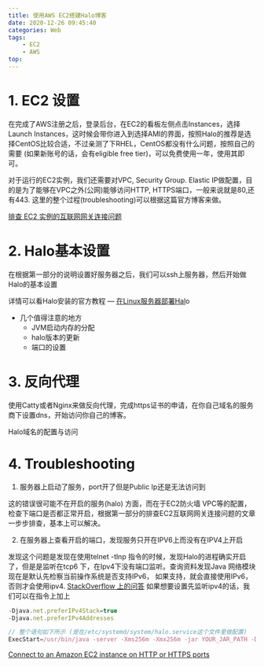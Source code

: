 ```yaml
---
title: 使用AWS EC2搭建Halo博客
date: 2020-12-26 09:45:40
categories: Web
tags: 
    - EC2
    - AWS
top:
---
```


# 1. EC2 设置

在完成了AWS注册之后，登录后台，在EC2的看板左侧点击Instances，选择Launch Instances，这时候会带你进入到选择AMI的界面，按照Halo的推荐是选择CentOS比较合适，不过亲测了下RHEL，CentOS都没有什么问题，按照自己的需要 (如果新账号的话，会有eligible free tier)，可以免费使用一年，使用其即可。

对于运行的EC2实例，我们还需要对VPC, Security Group. Elastic IP做配置，目的是为了能够在VPC之外(公网)能够访问HTTP, HTTPS端口，一般来说就是80,还有443. 这里的整个过程(troubleshooting)可以根据这篇官方博客来做。

[排查 EC2 实例的互联网网关连接问题](https://aws.amazon.com/cn/premiumsupport/knowledge-center/ec2-connect-internet-gateway/)

# 2. Halo基本设置

在根据第一部分的说明设置好服务器之后，我们可以ssh上服务器，然后开始做Halo的基本设置

详情可以看Halo安装的官方教程 — [在Linux服务器部署Hal](https://halo.run/archives/install-with-linux.html)o

- 几个值得注意的地方
    - JVM启动内存的分配
    - halo版本的更新
    - 端口的设置

# 3. 反向代理

使用Catty或者Nginx来做反向代理，完成https证书的申请，在你自己域名的服务商下设置dns，开始访问你自己的博客。

Halo域名的配置与访问

# 4. Troubleshooting

1. 服务器上启动了服务，port开了但是Public Ip还是无法访问到

这的错误很可能不在开启的服务(halo) 方面，而在于EC2防火墙 VPC等的配置，检查下端口是否都正常开启，根据第一部分的排查EC2互联网网关连接问题的文章一步步排查，基本上可以解决。

2. 在服务器上查看开启的端口，发现服务只开在IPV6上而没有在IPV4上开启

发现这个问题是发现在使用telnet -tlnp 指令的时候，发现Halo的进程确实开启了，但是是监听在tcp6 下，在Ipv4下没有端口监听。查询资料发现Java 网络模块现在是默认先检察当前操作系统是否支持IPv6， 如果支持，就会直接使用IPv6， 否则才会使用ipv4. [StackOverflow 上的问答](https://stackoverflow.com/questions/44718174/spring-boot-application-listens-over-ipv6-without-djava-net-preferipv4stack-tru) 如果想要设置先监听ipv4的话，我们可以在指令上加上

```jsx
-Djava.net.preferIPv4Stack=true
-Djava.net.preferIPv4Addresses

// 整个语句如下所示 (是在/etc/systemd/system/halo.service这个文件里做配置) 
ExecStart=/usr/bin/java -server -Xms256m -Xmx256m -jar YOUR_JAR_PATH -Djava.net.preferIPv4Stack=true -Djava.net.preferIPv4Addresses
```

[Connect to an Amazon EC2 instance on HTTP or HTTPS ports](https://aws.amazon.com/premiumsupport/knowledge-center/connect-http-https-ec2/)